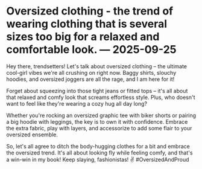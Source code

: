 # Oversized clothing - the trend of wearing clothing that is several sizes too big for a relaxed and comfortable look. — 2025-09-25

Hey there, trendsetters! Let's talk about oversized clothing – the ultimate cool-girl vibes we're all crushing on right now. Baggy shirts, slouchy hoodies, and oversized joggers are all the rage, and I am here for it!

Forget about squeezing into those tight jeans or fitted tops – it's all about that relaxed and comfy look that screams effortless style. Plus, who doesn't want to feel like they're wearing a cozy hug all day long?

Whether you're rocking an oversized graphic tee with biker shorts or pairing a big hoodie with leggings, the key is to own it with confidence. Embrace the extra fabric, play with layers, and accessorize to add some flair to your oversized ensemble.

So, let's all agree to ditch the body-hugging clothes for a bit and embrace the oversized trend. It's all about looking fly while feeling comfy, and that's a win-win in my book! Keep slaying, fashionistas! ✌️ #OversizedAndProud